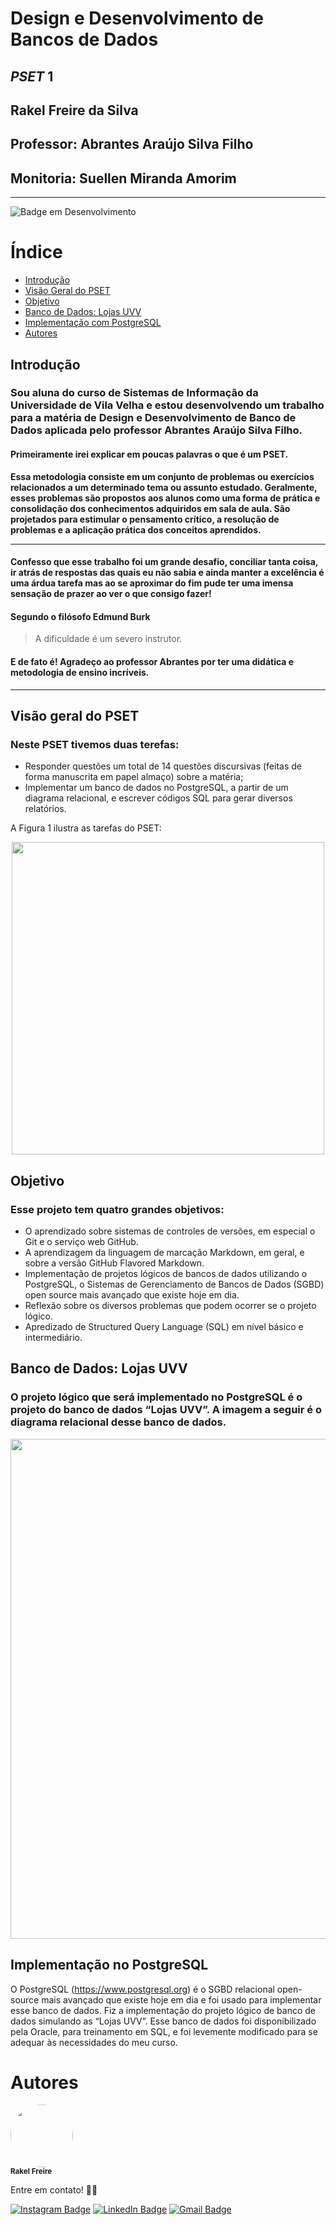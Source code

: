 # Design e Desenvolvimento de Bancos de Dados
## _PSET_ 1
## Rakel Freire da Silva
## Professor: Abrantes Araújo Silva Filho
## Monitoria: Suellen Miranda Amorim
---
![Badge em Desenvolvimento](http://img.shields.io/static/v1?label=STATUS&message=EM%20DESENVOLVIMENTO&color=GREEN&style=for-the-badge)

Índice
=================
<!--ts-->
   * [Introdução](#introdução)
   * [Visão Geral do PSET](#visão-geral-do-pset)
   * [Objetivo](#objetivo)
   * [Banco de Dados: Lojas UVV](#banco-de-dados-lojas-uvv)
   * [Implementação com PostgreSQL](#implementação-com-postgresql)
   * [Autores](#autores)
<!--te-->



## Introdução

### Sou aluna do curso de Sistemas de Informação da Universidade de Vila Velha e estou desenvolvendo um trabalho para a matéria de Design e Desenvolvimento de Banco de Dados aplicada pelo professor Abrantes Araújo Silva Filho. 
#### Primeiramente irei explicar em poucas palavras o que é um **PSET**. 
 **Essa  metodologia consiste em um conjunto de problemas ou exercícios relacionados a um determinado tema ou assunto estudado. Geralmente, esses problemas são propostos aos alunos como uma forma de prática e consolidação dos conhecimentos adquiridos em sala de aula. São projetados para estimular o pensamento crítico, a resolução de problemas e a aplicação prática dos conceitos aprendidos.**

---
#### Confesso que esse trabalho foi um grande desafio, conciliar tanta coisa, ir atrás de respostas das quais eu não sabia e ainda manter a excelência é uma árdua tarefa mas ao se aproximar do fim pude ter uma imensa sensação de prazer ao ver o que consigo fazer! 
#### Segundo o filósofo Edmund Burk
> A dificuldade é um severo instrutor.

#### E de fato é! Agradeço ao professor Abrantes por ter uma didática e metodologia de ensino incríveis. 
---

## Visão geral do PSET

### Neste PSET tivemos duas terefas:

 -  Responder questões um total de 14 questões discursivas (feitas de forma manuscrita em papel almaço) sobre a matéria;
 - Implementar um banco de dados no PostgreSQL, a partir de um diagrama relacional, e escrever códigos SQL para gerar diversos relatórios. 
 
 A Figura 1 ilustra as tarefas do PSET:
 
 <div align="center">
<img src="https://github.com/rakel06/uvv_bd1_si1n/assets/131298397/45619ecd-af44-4342-b89d-592dee006bf1" width="500px" />
</div>

## Objetivo

### Esse projeto tem quatro grandes objetivos:
- O aprendizado sobre sistemas de controles de versões, em especial o Git e o serviço web GitHub.
- A aprendizagem da linguagem de marcação Markdown, em geral, e sobre a versão GitHub Flavored Markdown.
- Implementação de projetos lógicos de bancos de dados utilizando o PostgreSQL, o Sistemas de Gerenciamento de Bancos de Dados (SGBD) open source mais avançado que existe hoje em dia.
- Reflexão sobre os diversos problemas que podem ocorrer se o projeto lógico.
- Apredizado de Structured Query Language (SQL) em nível básico e intermediário.


 ## Banco de Dados: Lojas UVV

 ### O projeto lógico que será implementado no PostgreSQL é o projeto do banco de dados “Lojas UVV”. A imagem a seguir é o diagrama relacional desse banco de dados.

<div align="center">
<img src="https://github.com/rakel06/uvv_bd1_si1n/assets/131298397/052eca53-ee36-4644-8de9-ab30aa5493bd" width="800px" />
</div>


## Implementação no PostgreSQL
O PostgreSQL (https://www.postgresql.org) é o SGBD relacional open-source mais avançado que existe hoje em dia e foi usado para implementar esse banco de dados. Fiz a implementação do projeto lógico de banco de dados simulando as “Lojas UVV”. Esse banco de dados foi disponibilizado pela Oracle, para treinamento em SQL, e foi levemente modificado para se adequar às necessidades do meu curso. 


# Autores

 <img style="border-radius: 50%;" src="https://github.com/rakel06/uvv_bd1_si1n/assets/131298397/23e267bc-7f7c-4791-b016-6f26002d9cf5" width="100px;" alt=""/>
 <br />
 <sub><b>Rakel Freire</b></sub></a>


Entre em contato! 👋🏽

[![Instagram Badge](https://img.shields.io/badge/-rakelfreire_-E4405F?style=flat-square&labelColor=E4405F&logo=instagram&logoColor=white&link=https://www.instagram.com/rakelfreire_/)](https://www.instagram.com/rakelfreire_/) [![LinkedIn Badge](https://img.shields.io/badge/-Rakel%20Freire-blue?style=flat-square&logo=Linkedin&logoColor=white&link=https://www.linkedin.com/in/rakel-freire-69b0a4226/)](https://www.linkedin.com/in/rakel-freire-69b0a4226/)
[![Gmail Badge](https://img.shields.io/badge/kekel.fsilva%40gmail.com-c14438?style=flat-square&logo=Gmail&logoColor=white&link=mailto:kekel.fsilva%40gmail.com)](mailto:kekel.fsilva%40gmail.com)
